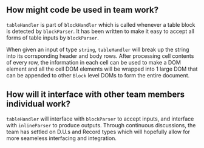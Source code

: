 ## How might code be used in team work?

`tableHandler` is part of `blockHandler` which is called whenever a table block is detected by `blockParser`. It has been written to make it easy to accept all forms of table inputs by `blockParser`. 

When given an input of type `string`, `tableHandler` will break up the string into its corrsponding header and body rows. After processing cell contents of every row, the information in each cell can be used to make a DOM element and all the cell DOM elements will be wrapped into 1 large DOM that can be appended to other `Block` level DOMs to form the entire document.


## How will it interface with other team members individual work?

`tableHandler` will interface with `blockParser` to accept inputs, and interface with `inlineParser` to produce outputs. Through continuous discussions, the team has settled on D.U.s and Record types which will hopefully allow for more seameless interfacing and integration.  